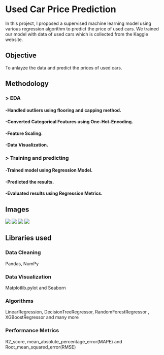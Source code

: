 
# Used Car Price Prediction
In this project, I proposed a supervised machine
learning model using various regression algorithm to predict the price of used cars.
We trained our model with data of used cars which is collected from the Kaggle website.

## Objective
To anlayze the data and predict the prices of used cars.

## Methodology
### > EDA
#### -Handled outliers using flooring and capping method.
#### -Converted Categorical Features using One-Hot-Encoding.
#### -Feature Scaling.
#### -Data Visualization.
### > Training and predicting
#### -Trained model using Regression Model.
#### -Predicted the results.
#### -Evaluated results using Regression Metrics.

## Images
<img src ="https://user-images.githubusercontent.com/95271399/155945728-4ce591a6-957b-4b41-a06f-e8bcc9a37093.PNG">
<img src ="https://user-images.githubusercontent.com/95271399/155945853-e7423545-95a1-4228-a61d-527c7c91b188.PNG">
<img src ="https://user-images.githubusercontent.com/95271399/155945903-b16af80c-a4b3-476e-8ec7-58673bbd9ae7.PNG">
<img src ="https://user-images.githubusercontent.com/95271399/155945955-8f77fd6f-baa9-4eb1-8454-9d34011f232a.PNG">

## Libraries used

### Data Cleaning
Pandas, NumPy

### Data Visualization
Matplotlib.pylot and Seaborn

### Algorithms
LinearRegression, DecisionTreeRegressor, RandomForestRegressor , XGBoostRegressor and many more

### Performance Metrics
R2_score, mean_absolute_percentage_error(MAPE) and Root_mean_squared_error(RMSE)
